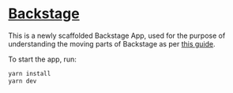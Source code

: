 # [Backstage](https://backstage.io)

This is a newly scaffolded Backstage App, used for the purpose of understanding the moving parts of Backstage as per [this guide](https://backstage.io/docs/getting-started/).

To start the app, run:

```sh
yarn install
yarn dev
```
